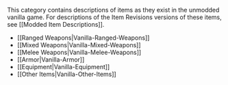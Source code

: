 
This category contains descriptions of items as they exist in the unmodded vanilla game. For descriptions of the Item Revisions versions of these items, see [[Modded Item Descriptions]].

- [[Ranged Weapons|Vanilla-Ranged-Weapons]]
- [[Mixed Weapons|Vanilla-Mixed-Weapons]]
- [[Melee Weapons|Vanilla-Melee-Weapons]]
- [[Armor|Vanilla-Armor]]
- [[Equipment|Vanilla-Equipment]]
- [[Other Items|Vanilla-Other-Items]]

